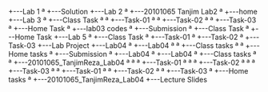 
+---Lab 1
ª   +---Solution
+---Lab 2
ª   +---20101065 Tanjim Lab2
ª   +---home
+---Lab 3
ª   +---Class Task
ª   ª   +---Task-01
ª   ª   +---Task-02
ª   ª   +---Task-03
ª   +---Home Task
ª   +---lab03 codes
ª   +---Submission
ª       +---Class Task
ª       +---Home Task
+---Lab 5
ª   +---Class Task
ª       +---Task-01
ª       +---Task-02
ª       +---Task-03
+---Lab Project
+---Lab04
ª   +---Lab04
ª   ª   +---Class tasks
ª   ª   +---Home tasks
ª   +---Submission
ª       +---Lab04
ª           +---Lab04
ª               +---Class tasks
ª               ª   +---20101065_TanjimReza_Lab04
ª               ª   ª   +---Task-01
ª               ª   ª   +---Task-02
ª               ª   ª   +---Task-03
ª               ª   +---Task-01
ª               ª   +---Task-02
ª               ª   +---Task-03
ª               +---Home tasks
ª                   +---20101065_TanjimReza_Lab04
+---Lecture Slides
